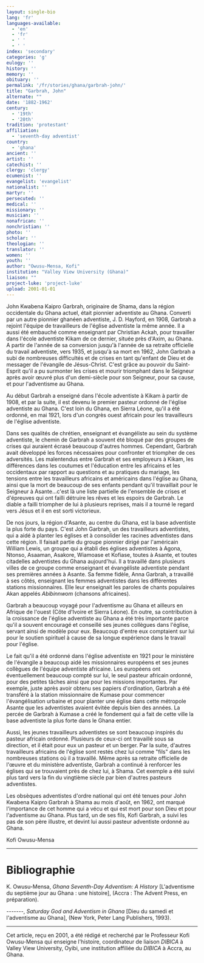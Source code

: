 ```yaml
---
layout: single-bio
lang: 'fr'
languages-available:
  - 'en'
  - 'fr'
  - ' '
  - ' '
index: 'secondary'
categories: 'g'
eulogy: ''
history: ''
memory: ''
obituary: ''
permalink: '/fr/stories/ghana/garbrah-john/'
title: "Garbrah, John"
alternate: ""
date: '1882-1962'
century:
  - '19th'
  - '20th'
tradition: 'protestant'
affiliation:
  - 'seventh-day adventist'
country:
  - 'ghana'
ancient: ''
artist: ''
catechist: ''
clergy: 'clergy'
ecumenist: ''
evangelist: 'evangelist'
nationalist: ''
martyr: ''
persecuted: ''
medical: ''
missionary: ''
musician: ''
nonafrican: ''
nonchristian: ''
photo: ''
scholar: ''
theologian: ''
translator: ''
women: ''
youth: ''
author: "Owusu-Mensa, Kofi"
institution: "Valley View University (Ghana)"
liaison: ""
project-luke: 'project-luke'
upload: 2001-01-01
---
```




John Kwabena Kaipro Garbrah, originaire de Shama, dans la région occidentale du Ghana actuel, était pionnier adventiste au Ghana. Converti par un autre pionnier ghanéen adventiste, J. D. Hayford, en 1908, Garbrah a rejoint l'équipe de travailleurs de l'église adventiste la même année. Il a aussi été embauché comme enseignant par Christian Ackah, pour travailler dans l'école adventiste Kikam de ce dernier, située près d'Axim, au Ghana. A partir de l'année de sa conversion jusqu'à l'année de sa retraite officielle du travail adventiste, vers 1935, et jusqu'à sa mort en 1962, John Garbrah a subi de nombreuses difficultés et de crises en tant qu'enfant de Dieu et de messager de l'évangile de Jésus-Christ. C'est grâce au pouvoir du Saint-Esprit qu'il a pu surmonter les crises et mourir triomphant dans le Seigneur après avoir œuvré plus d'un demi-siècle pour son Seigneur, pour sa cause, et pour l'adventisme au Ghana.

Au début Garbrah a enseigné dans l'école adventiste à Kikam à partir de 1908, et par la suite, il est devenu le premier pasteur ordonné de l'église adventiste au Ghana. C'est loin du Ghana, en Sierra Léone, qu'il a été ordonné, en mai 1921, lors d'un congrès ouest africain pour les travailleurs de l'église adventiste.

Dans ses qualités de chrétien, enseignant et évangéliste au sein du système adventiste, le chemin de Garbrah a souvent été bloqué par des groupes de crises qui auraient écrasé beaucoup d'autres hommes. Cependant, Garbrah avait développé les forces nécessaires pour confronter et triompher de ces adversités. Les malentendus entre Garbrah et ses employeurs à Kikam, les différences dans les coutumes et l'éducation entre les africains et les occidentaux par rapport au questions et au pratiques du mariage, les tensions entre les travailleurs africains et américains dans l'église au Ghana, ainsi que la mort de beaucoup de ses enfants pendant qu'il travaillait pour le Seigneur à Asante…c'est là une liste partielle de l'ensemble de crises et d'épreuves qui ont failli détruire les rêves et les espoirs de Garbrah. Le diable a failli triompher de lui à plusieurs reprises, mais il a tourné le regard vers Jésus et il en est sorti victorieux.

De nos jours, la région d'Asante, au centre du Ghana, est la base adventiste la plus forte du pays. C'est John Garbrah, un des travailleurs adventistes, qui a aidé à planter les églises et à consolider les racines adventistes dans cette région. Il faisait partie du groupe pionnier dirigé par l'américain William Lewis, un groupe qui a établi des églises adventistes à Agona, Ntonso, Asaaman, Asakore, Wiamoase et Kofiase, toutes à Asante, et toutes citadelles adventistes du Ghana aujourd'hui. Il a travaillé dans plusieurs villes de ce groupe comme enseignant et évangéliste adventiste pendant ses premières années à Asante. Sa femme fidèle, Anna Garbrah, a travaillé à ses côtés, enseignant les femmes adventistes dans les différentes stations missionnaires. Elle leur enseignait les paroles de chants populaires Akan appelés *Abibinnwom* (chansons africaines).

Garbrah a beaucoup voyagé pour l'adventisme au Ghana et ailleurs en Afrique de l'ouest (Côte d'Ivoire et Sierra Léone). En outre, sa contribution à la croissance de l'église adventiste au Ghana a été très importante parce qu'il a souvent encouragé et conseillé ses jeunes collègues dans l'église, servant ainsi de modèle pour eux. Beaucoup d'entre eux comptaient sur lui pour le soutien spirituel à cause de sa longue expérience dans le travail pour l'église.

Le fait qu'il a été ordonné dans l'église adventiste en 1921 pour le ministère de l'évangile a beaucoup aidé les missionnaires européens et ses jeunes collègues de l'équipe adventiste africaine. Les européens ont éventuellement beaucoup compté sur lui, le seul pasteur africain ordonné, pour des petites tâches ainsi que pour les missions importantes. Par exemple, juste après avoir obtenu ses papiers d'ordination, Garbrah a été transféré à la station missionnaire de Kumase pour commencer l'évangélisation urbaine et pour planter une église dans cette métropole Asante que les adventistes avaient évitée depuis bien des années. La percée de Garbrah à Kumase a créé le fondement qui a fait de cette ville la base adventiste la plus forte dans le Ghana entier.

Aussi, les jeunes travailleurs adventistes se sont beaucoup inspirés du pasteur africain ordonné. Plusieurs de ceux-ci ont travaillé sous sa direction, et il était pour eux un pasteur et un berger. Par la suite, d'autres travailleurs africains de l'église sont restés chez lui comme "fils" dans les nombreuses stations où il a travaillé. Même après sa retraite officielle de l'œuvre et du ministère adventiste, Garbrah a continué à renforcer les églises qui se trouvaient près de chez lui, à Shama. Cet exemple a été suivi plus tard vers la fin du vingtième siècle par bien d'autres pasteurs adventistes.

Les obsèques adventistes d'ordre national qui ont été tenues pour John Kwabena Kaipro Garbrah à Shama au mois d'août, en 1962, ont marqué l'importance de cet homme qui a vécu et qui est mort pour son Dieu et pour l'adventisme au Ghana. Plus tard, un de ses fils, Kofi Garbrah, a suivi les pas de son père illustre, et devint lui aussi pasteur adventiste ordonné au Ghana.

Kofi Owusu-Mensa

---

# Bibliographie

K. Owusu-Mensa, *Ghana Seventh-Day Adventism: A History* [L'adventisme du septième jour au Ghana : une histoire], (Accra : The Advent Press, en préparation).

-------, *Saturday God and Adventism in Ghana* [Dieu du samedi et l'adventisme au Ghana], (New York, Peter Lang Publishers, 1993).

---

Cet article, reçu en 2001, a été rédigé et recherché par le Professeur Kofi Owusu-Mensa qui enseigne l'histoire, coordinateur de liaison *DIBICA* à Valley View University, Oyibi, une institution affiliée du *DIBICA* à Accra, au Ghana.
